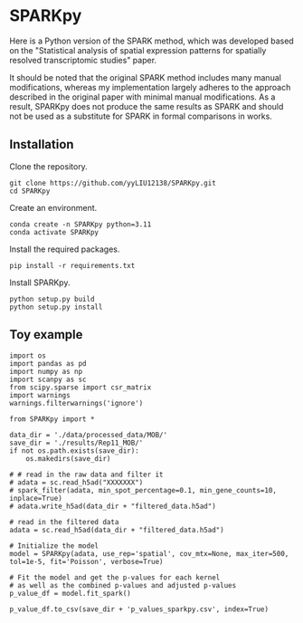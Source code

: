 # SPARKpy

Here is a Python version of the SPARK method, which was developed based on the "Statistical analysis of spatial expression patterns for spatially resolved transcriptomic studies" paper. 

It should be noted that the original SPARK method includes many manual modifications, whereas my implementation largely adheres to the approach described in the original paper with minimal manual modifications. As a result, SPARKpy does not produce the same results as SPARK and should not be used as a substitute for SPARK in formal comparisons in works.

## Installation
Clone the repository. 

```
git clone https://github.com/yyLIU12138/SPARKpy.git
cd SPARKpy
```

Create an environment.

```
conda create -n SPARKpy python=3.11
conda activate SPARKpy
```

Install the required packages.

```
pip install -r requirements.txt
```

Install SPARKpy.

```
python setup.py build
python setup.py install
```
## Toy example

```
import os
import pandas as pd
import numpy as np
import scanpy as sc
from scipy.sparse import csr_matrix
import warnings
warnings.filterwarnings('ignore')

from SPARKpy import *

data_dir = './data/processed_data/MOB/'
save_dir = './results/Rep11_MOB/'
if not os.path.exists(save_dir):
    os.makedirs(save_dir)

# # read in the raw data and filter it
# adata = sc.read_h5ad("XXXXXXX")
# spark_filter(adata, min_spot_percentage=0.1, min_gene_counts=10, inplace=True)
# adata.write_h5ad(data_dir + "filtered_data.h5ad")

# read in the filtered data
adata = sc.read_h5ad(data_dir + "filtered_data.h5ad")

# Initialize the model
model = SPARKpy(adata, use_rep='spatial', cov_mtx=None, max_iter=500, tol=1e-5, fit='Poisson', verbose=True)

# Fit the model and get the p-values for each kernel
# as well as the combined p-values and adjusted p-values
p_value_df = model.fit_spark()

p_value_df.to_csv(save_dir + 'p_values_sparkpy.csv', index=True)
```




